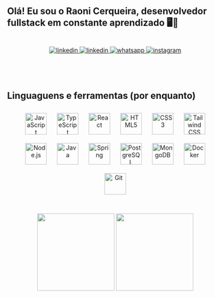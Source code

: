 ## Olá! Eu sou o Raoni Cerqueira, desenvolvedor fullstack em constante aprendizado 🖥️🚀  

<br/> 
  
<div align="center">  
<a href="mailto>raocerqueira@gmail.com" target="_blank">
<img src=https://img.shields.io/badge/Gmail-D14836?style=for-the-badge&logo=gmail&logoColor=white alt=linkedin style="margin-bottom: 5px;" />
</a>
<a href="https://linkedin.com/in/raoni-cerqueira" target="_blank">
<img src=https://img.shields.io/badge/linkedin-%231E77B5.svg?&style=for-the-badge&logo=linkedin&logoColor=white alt=linkedin style="margin-bottom: 5px;" />
</a>
<a href="https://wa.me/5571991157876" target="_blank">
<img src=https://img.shields.io/badge/WhatsApp-25D366?style=for-the-badge&logo=whatsapp&logoColor=white alt=whatsapp style="margin-bottom: 5px;" />
</a>
<a href="https://instagram.com/raoni_cerqueira" target="_blank">
<img src=https://img.shields.io/badge/-Instagram-%23E4405F?style=for-the-badge&logo=instagram&logoColor=white alt=instagram style="margin-bottom: 5px;" />
</a>  
</div>  

<br/>  
<br/> 
<br/> 

## Linguaguens e ferramentas (por enquanto)  
<div align="center">  
<a href="https://www.javascript.com/" target="_blank"><img style="margin: 10px" src="https://profilinator.rishav.dev/skills-assets/javascript-original.svg" alt="JavaScript" height="50" /></a>
<a href="https://www.typescriptlang.org/" target="_blank"><img style="margin: 10px" src="https://profilinator.rishav.dev/skills-assets/typescript-original.svg" alt="TypeScript" height="50" /></a> 
<a href="https://reactjs.org/" target="_blank"><img style="margin: 10px" src="https://profilinator.rishav.dev/skills-assets/react-original-wordmark.svg" alt="React" height="50" /></a>  
<a href="https://en.wikipedia.org/wiki/HTML5" target="_blank"><img style="margin: 10px" src="https://profilinator.rishav.dev/skills-assets/html5-original-wordmark.svg" alt="HTML5" height="50" /></a>  
<a href="https://www.w3schools.com/css/" target="_blank"><img style="margin: 10px" src="https://profilinator.rishav.dev/skills-assets/css3-original-wordmark.svg" alt="CSS3" height="50" /></a>  
<a href="https://www.tailwindcss.com/" target="_blank"><img style="margin: 10px" src="https://profilinator.rishav.dev/skills-assets/tailwindcss.svg" alt="Tailwind CSS" height="50" /></a>  
<a href="https://nodejs.org/" target="_blank"><img style="margin: 10px" src="https://profilinator.rishav.dev/skills-assets/nodejs-original-wordmark.svg" alt="Node.js" height="50" /></a>  
<a href="https://www.java.com/" target="_blank"><img style="margin: 10px" src="https://profilinator.rishav.dev/skills-assets/java-original-wordmark.svg" alt="Java" height="50" /></a>  
<a href="https://docs.spring.io/spring-framework/docs/3.0.x/reference/expressions.html#:~:text=The%20Spring%20Expression%20Language%20(SpEL,and%20basic%20string%20templating%20functionality." target="_blank"><img style="margin: 10px" src="https://profilinator.rishav.dev/skills-assets/springio-icon.svg" alt="Spring" height="50" /></a>  
<a href="https://www.postgresql.org/" target="_blank"><img style="margin: 10px" src="https://profilinator.rishav.dev/skills-assets/postgresql-original-wordmark.svg" alt="PostgreSQL" height="50" /></a>  
<a href="https://www.mongodb.com/" target="_blank"><img style="margin: 10px" src="https://profilinator.rishav.dev/skills-assets/mongodb-original-wordmark.svg" alt="MongoDB" height="50" /></a>  
<a href="https://www.docker.com/" target="_blank"><img style="margin: 10px" src="https://profilinator.rishav.dev/skills-assets/docker-original-wordmark.svg" alt="Docker" height="50" /></a> 
<a href="https://github.com/" target="_blank"><img style="margin: 10px" src="https://profilinator.rishav.dev/skills-assets/git-scm-icon.svg" alt="Git" height="50" /></a> 
 
</div>  

<br/>  
<br/> 

<div align="center">
<img height= "180em" src="https://github-readme-stats.vercel.app/api?username=raonicerqueira&show_icons=true&count_private=true&hide_border=true&theme=transparent"/>

<img height= "180em" src="https://github-readme-stats.vercel.app/api/top-langs/?username=raonicerqueira&hide_border=true&layout=compact&theme=transparent"/>
</div>
